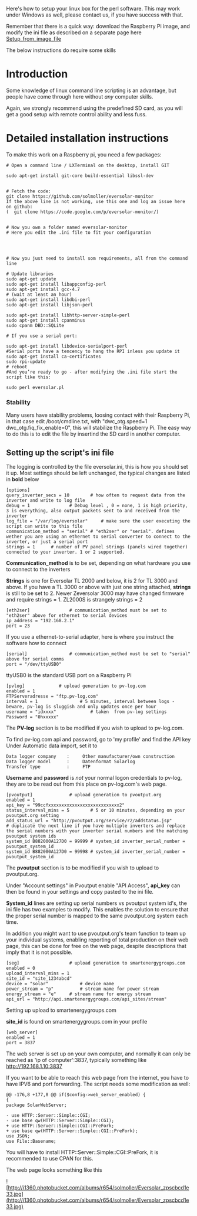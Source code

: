 Here's how to setup your linux box for the perl software. This may work under Windows as well, please contact us, if you have success with that.

Remember that there is a quick way: download the Raspberry Pi image, and modify the ini file as described on a separate page here [Setup\_from\_image\_file](Setup_from_image_file.md)

The below instructions do require some skills

# Introduction #

Some knowledge of linux command line scripting is an advantage, but people have come through here without _any_ computer skills.

Again, we strongly recommend using the predefined SD card, as you will get a good setup with remote control ability and less fuss.



# Detailed installation instructions #

To make this work on a Raspberry pi, you need a few packages:

```
# Open a command line / LXTerminal on the desktop, install GIT

sudo apt-get install git-core build-essential libssl-dev


# Fetch the code:
git clone https://github.com/solmoller/eversolar-monitor
If the above line is not working, use this one and log an issue here on github:
(  git clone https://code.google.com/p/eversolar-monitor/)


# Now you own a folder named eversolar-monitor
# Here you edit the .ini file to fit your configuration




# Now you just need to install som requirements, all from the command line

# Update libraries
sudo apt-get update
sudo apt-get install libappconfig-perl
sudo apt-get install gcc-4.7
# (wait at least an hour)
sudo apt-get install libdbi-perl 
sudo apt-get install libjson-perl

sudo apt-get install libhttp-server-simple-perl
sudo apt-get install cpanminus
sudo cpanm DBD::SQLite

# If you use a serial port:

sudo apt-get install libdevice-serialport-perl
#Serial ports have a tencency to hang the RPI inless you update it
sudo apt-get install ca-certificates
sudo rpi-update
# reboot
#And you’re ready to go - after modifying the .ini file start the script like this:

sudo perl eversolar.pl
```

### Stability ###
Many users have stability problems, loosing contact with their Raspberry Pi, in that case edit /boot/cmdline.txt, with  "dwc\_otg.speed=1 dwc\_otg.fiq\_fix\_enable=0", this will stabilize the Raspberry Pi. The easy way to do this is to edit the file by insertind the SD card in another computer.

## Setting up the script's ini file ##
The logging is controlled by the file eversolar.ini, this is how you should set it up. Most settings should be left unchanged, the typical changes are listed in **bold** below

```
[options]
query_inverter_secs = 10		# how often to request data from the inverter and write to log file
debug = 1				# Debug level , 0 = none, 1 is high priority, 3 is everything, also output packets sent to and received from the inverter
log_file = "/var/log/eversolar"		# make sure the user executing the script can write to this file
communication_method = "serial"	# "eth2ser" or "serial". defines wether you are using an ethernet to serial converter to connect to the inverter, or just a serial port
strings = 1      # number of PV panel strings (panels wired together) connected to your inverter. 1 or 2 supported.
```


**Communication\_method** is to be set, depending on what hardware you use to connect to the inverters

**Strings** is one for Eversolar TL 2000 and below, it is 2 for TL 3000 and above. If you have a TL 3000 or above with just one string attached, **strings** is still to be set to 2. Newer Zeversolar 3000 may have changed firmware and require strings = 1. ZL2000S is strangely strings = 2

```
[eth2ser]				# communication_method must be set to "eth2ser" above for ethernet to serial devices
ip_address = "192.168.2.1"
port = 23
```

If you use a ethernet-to-serial adapter, here is where you instruct the software how to connect

```
[serial]				# communication_method must be set to "serial" above for serial comms
port = "/dev/ttyUSB0"
```

ttyUSB0 is the standard USB port on a Raspberry Pi

```
[pvlog]				# upload generation to pv-log.com
enabled = 1
FTPServeradresse = "ftp.pv-log.com"
interval = 1		        # 5 minutes, interval between logs - beware, pv-log is sluggish and only updates once per hour
username = "idxxxx"             # taken  from pv-log settings
Password = "0hxxxxx"
```

The **PV-log** section is to be modified if you wish to upload to pv-log.com.

To find pv-log.com api and password, go to 'my profile' and find the API key
Under Automatic data import, set it to
```
Data logger company    :     Other manufacturer/own construction
Data logger model      :     Datenformat Solarlog
Transfer type          :     FTP
```

**Username** and **password** is _not_ your normal logon credentials to pv-log, they are to be read out from this place on pv-log.com's web page.


```
[pvoutput]				# upload generation to pvoutput.org
enabled = 1
api_key = "99ccfxxxxxxxxxxxxxxxxxxxxxxxxxxx2"
status_interval_mins = 5		# 5 or 10 minutes, depending on your pvoutput.org setting
add_status_url = "http://pvoutput.org/service/r2/addstatus.jsp"
# duplicate the next line if you have multiple inverters and replace the serial numbers with your inverter serial numbers and the matching pvoutput system ids
system_id B882000A127D0 = 99999 # system_id inverter_serial_number = pvoutput_system_id
system_id B882000A127D0 = 99998 # system_id inverter_serial_number = pvoutput_system_id

```

The **pvoutput** section is to be modified if you wish to upload to pvoutput.org.

Under "Account settings" in Pvoutput enable "API Access", **api\_key** can then be found in your settings and copy pasted to the ini file.

**System\_id** lines are setting up serial numbers vs pvoutput system id's, the ini file has two examples to modify. This enables the solution to ensure that the proper serial number is mapped to the same pvoutput.org system each time.

In addition you might want to use pvoutput.org's team function to team up your individual systems, enabling reporting of total production on their web page, this can be done for free on the web page, despite descriptions that imply that it is not possible.

```
[seg]					# upload generation to smartenergygroups.com
enabled = 0
upload_interval_mins = 1
site_id = "site_1234abcd"
device = "solar"			# device name
power_stream = "p"			# stream name for power stream
energy_stream = "e"		# stream name for energy stream
api_url = "http://api.smartenergygroups.com/api_sites/stream"
```

Setting up upload to smartenergygroups.com

**site\_id** is found on smartenergygroups.com in your profile

```
[web_server]
enabled = 1
port = 3837
```

The web server is set up on your own computer, and normally it can only be reached as 'ip of computer':3837, typically something like http://192.168.1.10:3837

If you want to be able to reach this web page from the internet, you have to have IPV6 and port forwarding. The script needs some modification as well:

```
@@ -176,8 +177,8 @@ if($config->web_server_enabled) {
{
package SolarWebServer;

- use HTTP::Server::Simple::CGI;
- use base qw(HTTP::Server::Simple::CGI);
+ use HTTP::Server::Simple::CGI::PreFork;
+ use base qw(HTTP::Server::Simple::CGI::PreFork);
use JSON;
use File::Basename;
```

You will have to install HTTP::Server::Simple::CGI::PreFork, it is recommended to use CPAN for this.

The web page looks something like this

![http://i1360.photobucket.com/albums/r654/solmoller/Eversolar_zpscbcd1e33.jpg](http://i1360.photobucket.com/albums/r654/solmoller/Eversolar_zpscbcd1e33.jpg)
